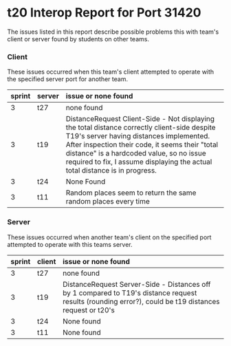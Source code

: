 # t20 Interop Report for Port 31420

The issues listed in this report describe possible problems this with team's client or server found by students on other teams.

### Client

These issues occurred when this team's client attempted to operate with the specified server port for another team.

| sprint | server | issue or none found |
| :--- | :--- | :--- |
| 3 | t27 | none found |
| 3 | t19 | DistanceRequest Client-Side - Not displaying the total distance correctly client-side despite T19's server having distances implemented. After inspection their code, it seems their "total distance" is a hardcoded value, so no issue required to fix, I assume displaying the actual total distance is in progress. |
| 3 | t24 | None Found |
| 3 | t11 | Random places seem to return the same random places every time |

### Server

These issues occurred when another team's client on the specified port attempted to operate with this teams server. 

| sprint | client | issue or none found |
| :--- | :--- | :--- |
| 3 | t27 | none found |
| 3 | t19 | DistanceRequest Server-Side - Distances off by 1 compared to T19's distance request results (rounding error?), could be t19 distances request or t20's |
| 3 | t24 | None found |
| 3 | t11 | None found |
